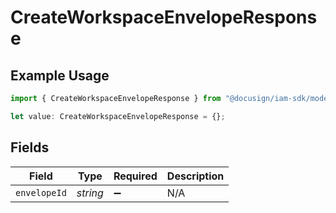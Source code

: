# CreateWorkspaceEnvelopeResponse

## Example Usage

```typescript
import { CreateWorkspaceEnvelopeResponse } from "@docusign/iam-sdk/models/components";

let value: CreateWorkspaceEnvelopeResponse = {};
```

## Fields

| Field              | Type               | Required           | Description        |
| ------------------ | ------------------ | ------------------ | ------------------ |
| `envelopeId`       | *string*           | :heavy_minus_sign: | N/A                |